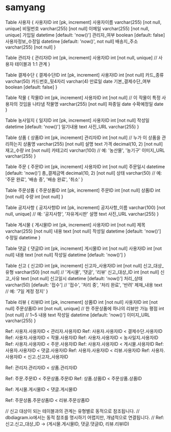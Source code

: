 # samyang

Table 사용자 {
  사용자ID int [pk, increment]
  사용자이름 varchar(255) [not null, unique]
  비밀번호 varchar(255) [not null]
  이메일 varchar(255) [not null, unique]
  가입일 datetime [default: 'now()']
  관리자_여부 boolean [default: false]
  사용자정보_수정일 datetime [default: 'now()', not null]
  배송지_주소 varchar(255) [not null]
}

Table 관리자 {
  관리자ID int [pk, increment]
  사용자ID int [not null, unique] // 사용자 테이블과 1:1 관계
}

Table 결제수단 {
  결제수단ID int [pk, increment]
  사용자ID int [not null]
  카드_종류 varchar(50)
  카드번호_뒷4자리 varchar(4)
  만료일 date
  기본_결제수단_여부 boolean [default: false]
}

Table 작물 {
  작물ID int [pk, increment]
  사용자ID int [not null] // 이 작물이 특정 사용자의 것임을 나타냄
  작물명 varchar(255) [not null]
  파종일 date
  수확예정일 date
}

Table 농사일지 {
  일지ID int [pk, increment]
  사용자ID int [not null]
  작성일 datetime [default: 'now()']
  일기내용 text
  사진_URL varchar(255)
}

Table 상품 {
  상품ID int [pk, increment]
  관리자ID int [not null] // 누가 이 상품을 관리하는지
  상품명 varchar(255) [not null]
  설명 text
  가격 decimal(10, 2) [not null]
  재고_수량 int [not null]
  카테고리 varchar(100) // 예: '농산물', '농기구'
  이미지_URL varchar(255)
}

Table 주문 {
  주문ID int [pk, increment]
  사용자ID int [not null]
  주문일시 datetime [default: 'now()']
  총_결제금액 decimal(10, 2) [not null]
  상태 varchar(50) // 예: '주문 완료', '배송 중', '배송 완료', '취소'
}

Table 주문상품 {
  주문상품ID int [pk, increment]
  주문ID int [not null]
  상품ID int [not null]
  수량 int [not null]
}

Table 공지사항 {
  공지사항ID int [pk, increment]
  공지사항_이름 varchar(100) [not null, unique] // 예: '공지사항', '자유게시판'
  설명 text
  사진_URL varchar(255)
}

Table 게시물 {
  게시물ID int [pk, increment]
  사용자ID int [not null]
  제목 varchar(255) [not null]
  내용 text [not null]
  작성일 datetime [default: 'now()']
  수정일 datetime
}

Table 댓글 {
  댓글ID int [pk, increment]
  게시물ID int [not null]
  사용자ID int [not null]
  내용 text [not null]
  작성일 datetime [default: 'now()']
}

Table 신고 {
  신고ID int [pk, increment]
  신고자_사용자ID int [not null]
  신고_대상_유형 varchar(50) [not null] // '게시물', '댓글', '리뷰'
  신고_대상_ID int [not null]
  신고_사유 text [not null]
  신고일시 datetime [default: 'now()']
  처리_상태 varchar(50) [default: '접수'] // '접수', '처리 중', '처리 완료', '반려'
  제재_내용 text // 예: '7일 계정 정지'
}

Table 리뷰 {
  리뷰ID int [pk, increment]
  상품ID int [not null]
  사용자ID int [not null]
  주문상품ID int [not null, unique] // 한 주문상품에 하나의 리뷰만 가능
  평점 int [not null] // 1~5
  내용 text
  작성일 datetime [default: 'now()']
  이미지_URL varchar(255)
}


Ref: 사용자.사용자ID < 관리자.사용자ID
Ref: 사용자.사용자ID < 결제수단.사용자ID
Ref: 사용자.사용자ID < 작물.사용자ID
Ref: 사용자.사용자ID < 농사일지.사용자ID
Ref: 사용자.사용자ID < 주문.사용자ID
Ref: 사용자.사용자ID < 게시물.사용자ID
Ref: 사용자.사용자ID < 댓글.사용자ID
Ref: 사용자.사용자ID < 리뷰.사용자ID
Ref: 사용자.사용자ID < 신고.신고자_사용자ID

Ref: 관리자.관리자ID < 상품.관리자ID

Ref: 주문.주문ID < 주문상품.주문ID
Ref: 상품.상품ID < 주문상품.상품ID

Ref: 게시물.게시물ID < 댓글.게시물ID

Ref: 주문상품.주문상품ID < 리뷰.주문상품ID

// 신고 대상이 되는 테이블과의 관계는 유형별로 동적으로 참조됩니다.
// dbdiagram.io에서는 동적 참조를 명시하기 어렵지만, 개념적으로 연결됩니다.
// Ref: 신고.신고_대상_ID -> (게시물.게시물ID, 댓글.댓글ID, 리뷰.리뷰ID)
